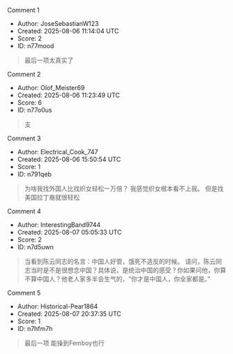 Comment 1

- Author: JoseSebastianW123
- Created: 2025-08-06 11:14:04 UTC
- Score: 2
- ID: n77mood

> 最后一项太真实了

Comment 2

- Author: Olof_Meister69
- Created: 2025-08-06 11:23:49 UTC
- Score: 6
- ID: n77o0us

> 支

Comment 3

- Author: Electrical_Cook_747
- Created: 2025-08-06 15:50:54 UTC
- Score: 1
- ID: n791qeb

> 为啥我找外国人比找织女轻松一万倍？ 我感觉织女根本看不上我。 但是找美国拉丁裔就很轻松

Comment 4

- Author: InterestingBand9744
- Created: 2025-08-07 05:05:33 UTC
- Score: 2
- ID: n7d5uwn

> 当看到陈云同志的名言：中国人好管，饿死不造反的时候。
> 请问，陈云同志当时是不是很想念中国？具体说，是统治中国的感受？你如果问他，你算不算中国人？他老人家多半会生气的，“你才是中国人，你全家都是。”

Comment 5

- Author: Historical-Pear1864
- Created: 2025-08-07 20:37:35 UTC
- Score: 1
- ID: n7hfm7h

> 最后一项
> 能操到Femboy也行
